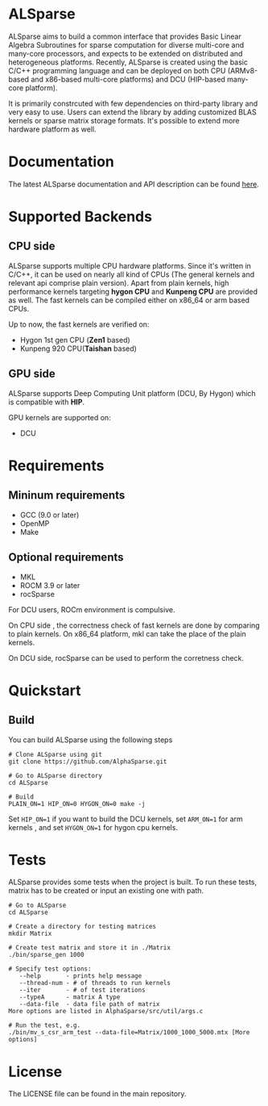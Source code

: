 # ALSparse

ALSparse aims to build a common interface that provides Basic Linear Algebra Subroutines for sparse computation for diverse multi-core and many-core processors, and expects to be extended on distributed and heterogeneous platforms. Recently, ALSparse is created using the basic C/C++ programming language and can be deployed on both CPU (ARMv8-based and x86-based multi-core platforms) and DCU (HIP-based many-core platform).

It is primarily constrcuted with few dependencies on third-party library and very easy to use. Users can extend the library by adding customized BLAS kernels or sparse matrix storage formats. It's possible to extend more hardware platform as well.

# Documentation

The latest ALSparse documentation and API description can be found [here](https://alphasparse.github.io/AlphaSparse/build/html/index.html).

# Supported Backends

## CPU side

ALSparse supports multiple CPU hardware platforms. Since it's written in C/C++, it can be used on nearly all kind of CPUs (The general kernels and relevant api comprise plain version). Apart from plain  kernels, high performance kernels targeting **hygon CPU** and **Kunpeng CPU** are provided as well. The fast kernels can be compiled either on x86_64 or arm based CPUs.

Up to now, the fast kernels are verified on:

- Hygon 1st gen CPU (**Zen1** based)
- Kunpeng 920 CPU(**Taishan** based)

## GPU side

ALSparse supports Deep Computing Unit platform (DCU, By Hygon) which is compatible with **HIP**. 

GPU kernels are supported on:

- DCU

# Requirements

## Mininum requirements

* GCC (9.0 or later)
* OpenMP
* Make

## Optional requirements

- MKL
- ROCM 3.9 or later
- rocSparse

For DCU users, ROCm environment is compulsive.

On CPU side , the correctness check of fast kernels are done by comparing to plain kernels. On x86_64 platform, mkl can take the place of the plain kernels.

On DCU side, rocSparse can be used to perform the corretness check.

# Quickstart

## Build

You can build ALSparse using the following steps

```
# Clone ALSparse using git
git clone https://github.com/AlphaSparse.git

# Go to ALSparse directory
cd ALSparse

# Build
PLAIN_ON=1 HIP_ON=0 HYGON_ON=0 make -j

```

Set `HIP_ON=1` if you want to build the DCU kernels, set `ARM_ON=1`  for arm kernels , and set `HYGON_ON=1`  for hygon cpu kernels.

# Tests

ALSparse provides some tests when the project is built. To run these tests, matrix has to be created or input an existing one with path.

```
# Go to ALSparse 
cd ALSparse

# Create a directory for testing matrices
mkdir Matrix

# Create test matrix and store it in ./Matrix
./bin/sparse_gen 1000

# Specify test options:
   --help       - prints help message
   --thread-num - # of threads to run kernels
   --iter       - # of test iterations
   --typeA      - matrix A type
   --data-file  - data file path of matrix
More options are listed in AlphaSparse/src/util/args.c

# Run the test, e.g.
./bin/mv_s_csr_arm_test --data-file=Matrix/1000_1000_5000.mtx [More options]
```

# License

The LICENSE file can be found in the main repository.
